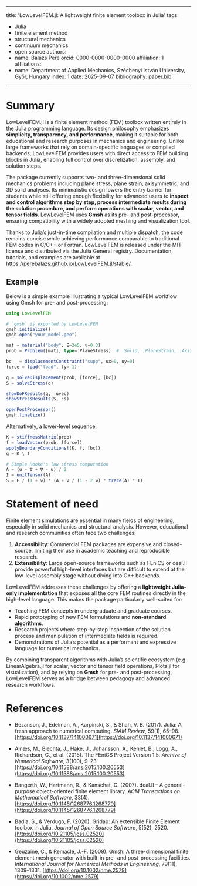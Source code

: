 
---
title: 'LowLevelFEM.jl: A lightweight finite element toolbox in Julia'
tags:
  - Julia
  - finite element method
  - structural mechanics
  - continuum mechanics
  - open source
authors:
  - name: Balázs Pere
    orcid: 0000-0000-0000-0000
    affiliation: 1
affiliations:
  - name: Department of Applied Mechanics, Széchenyi István University, Győr, Hungary
    index: 1
date: 2025-09-07
bibliography: paper.bib
---

# Summary

LowLevelFEM.jl is a finite element method (FEM) toolbox written entirely in the Julia
programming language. Its design philosophy emphasizes **simplicity, transparency, and
performance**, making it suitable for both educational and research purposes in mechanics
and engineering. Unlike large frameworks that rely on domain-specific languages or
compiled backends, LowLevelFEM provides users with direct access to FEM building blocks
in Julia, enabling full control over discretization, assembly, and solution steps.

The package currently supports two- and three-dimensional solid mechanics problems
including plane stress, plane strain, axisymmetric, and 3D solid analyses. Its minimalistic
design lowers the entry barrier for students while still offering enough flexibility for
advanced users to **inspect and control algorithms step by step, process intermediate
results during the solution procedure, and perform operations with scalar, vector, and
tensor fields**. LowLevelFEM uses **Gmsh** as its pre- and post-processor, ensuring
compatibility with a widely adopted meshing and visualization tool.

Thanks to Julia’s just-in-time compilation and multiple dispatch, the code remains concise
while achieving performance comparable to traditional FEM codes in C/C++ or Fortran.
LowLevelFEM is released under the MIT license and distributed via the Julia General
registry. Documentation, tutorials, and examples are available at
<https://perebalazs.github.io/LowLevelFEM.jl/stable/>.

## Example

Below is a simple example illustrating a typical LowLevelFEM workflow using Gmsh for
pre- and post-processing:

```julia
using LowLevelFEM

# `gmsh` is exported by LowLevelFEM
gmsh.initialize()
gmsh.open("your_model.geo")

mat = material("body", E=2e5, ν=0.3)
prob = Problem([mat], type=:PlaneStress)  # :Solid, :PlaneStrain, :AxiSymmetric, :HeatConduction, ...

bc   = displacementConstraint("supp", ux=0, uy=0)
force = load("load", fy=-1)

q = solveDisplacement(prob, [force], [bc])
S = solveStress(q)

showDoFResults(q, :uvec)
showStressResults(S, :s)

openPostProcessor()
gmsh.finalize()
````

Alternatively, a lower-level sequence:

```julia
K = stiffnessMatrix(prob)
f = loadVector(prob, [force])
applyBoundaryConditions!(K, f, [bc])
q = K \ f

# Simple Hooke's law stress computation
A = (u ∘ ∇ + ∇ ∘ u) / 2
I = unitTensor(A)
S = E / (1 + ν) * (A + ν / (1 - 2 ν) * trace(A) * I)
```

# Statement of need

Finite element simulations are essential in many fields of engineering, especially in
solid mechanics and structural analysis. However, educational and research communities
often face two challenges:

1. **Accessibility**: Commercial FEM packages are expensive and closed-source,
   limiting their use in academic teaching and reproducible research.
2. **Extensibility**: Large open-source frameworks such as FEniCS or deal.II provide
   powerful high-level interfaces but are difficult to extend at the low-level assembly
   stage without diving into C++ backends.

LowLevelFEM addresses these challenges by offering a **lightweight Julia-only
implementation** that exposes all the core FEM routines directly in the high-level
language. This makes the package particularly well-suited for:

* Teaching FEM concepts in undergraduate and graduate courses.
* Rapid prototyping of new FEM formulations and **non-standard algorithms**.
* Research projects where step-by-step inspection of the solution process and manipulation
  of intermediate fields is required.
* Demonstrations of Julia’s potential as a performant and expressive language for
  numerical mechanics.

By combining transparent algorithms with Julia’s scientific ecosystem (e.g.
LinearAlgebra.jl for scalar, vector and tensor field operations, Plots.jl for visualization), and by relying
on **Gmsh** for pre- and post-processing, LowLevelFEM serves as a bridge between pedagogy
and advanced research workflows.

# References

* Bezanson, J., Edelman, A., Karpinski, S., & Shah, V. B. (2017). Julia: A fresh approach to numerical computing. *SIAM Review*, 59(1), 65–98. [https://doi.org/10.1137/141000671](https://doi.org/10.1137/141000671)

* Alnæs, M., Blechta, J., Hake, J., Johansson, A., Kehlet, B., Logg, A., Richardson, C., et al. (2015). The FEniCS Project Version 1.5. *Archive of Numerical Software*, 3(100), 9–23. [https://doi.org/10.11588/ans.2015.100.20553](https://doi.org/10.11588/ans.2015.100.20553)

* Bangerth, W., Hartmann, R., & Kanschat, G. (2007). deal.II – A general-purpose object-oriented finite element library. *ACM Transactions on Mathematical Software*, 33(4). [https://doi.org/10.1145/1268776.1268779](https://doi.org/10.1145/1268776.1268779)

* Badia, S., & Verdugo, F. (2020). Gridap: An extensible Finite Element toolbox in Julia. *Journal of Open Source Software*, 5(52), 2520. [https://doi.org/10.21105/joss.02520](https://doi.org/10.21105/joss.02520)

* Geuzaine, C., & Remacle, J.-F. (2009). Gmsh: A three-dimensional finite element mesh generator with built-in pre- and post-processing facilities. *International Journal for Numerical Methods in Engineering*, 79(11), 1309–1331. [https://doi.org/10.1002/nme.2579](https://doi.org/10.1002/nme.2579)
